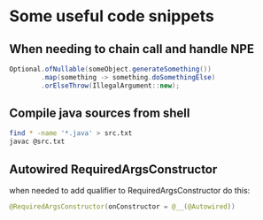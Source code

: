 # Some useful code snippets

## When needing to chain call and handle NPE
```java
Optional.ofNullable(someObject.generateSomething())
        .map(something -> something.doSomethingElse)
        .orElseThrow(IllegalArgument::new);
```

## Compile java sources from shell
```bash
find * -name '*.java' > src.txt
javac @src.txt
```

## Autowired RequiredArgsConstructor
when needed to add qualifier to RequiredArgsConstructor do this:
```java
@RequiredArgsConstructor(onConstructor = @__(@Autowired))
```
